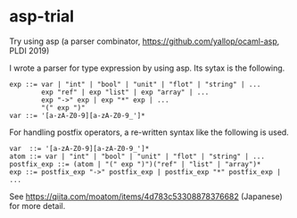 # asp-trial
Try using asp (a parser combinator, https://github.com/yallop/ocaml-asp, PLDI 2019)

I wrote a parser for type expression by using asp. Its sytax is the following.
```:Syntax
exp ::= var | "int" | "bool" | "unit" | "flot" | "string" | ...
        exp "ref" | exp "list" | exp "array" | ...
        exp "->" exp | exp "*" exp | ...
        "(" exp ")"
var ::= '[a-zA-Z0-9][a-zA-Z0-9_']*
```

For handling postfix operators, a re-written syntax like the following is used.

```:Syntax'
var  ::= '[a-zA-Z0-9][a-zA-Z0-9_']*
atom ::= var | "int" | "bool" | "unit" | "flot" | "string" | ...
postfix_exp ::= (atom | "(" exp ")")("ref" | "list" | "array")*
exp ::= postfix_exp "->" postfix_exp | postfix_exp "*" postfix_exp | ...
```

See https://qiita.com/moatom/items/4d783c53308878376682 (Japanese) for more detail.
